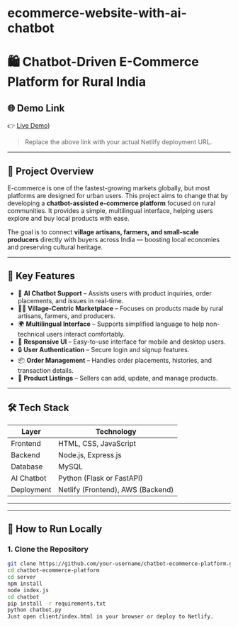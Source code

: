 # ecommerce-website-with-ai-chatbot
# 🛍️ Chatbot-Driven E-Commerce Platform for Rural India

## 🌐 Demo Link

👉 [Live Demo](https://agrimaatzon.netlify.app/))

> Replace the above link with your actual Netlify deployment URL.

---

## 📌 Project Overview

E-commerce is one of the fastest-growing markets globally, but most platforms are designed for urban users. This project aims to change that by developing a **chatbot-assisted e-commerce platform** focused on rural communities. It provides a simple, multilingual interface, helping users explore and buy local products with ease.

The goal is to connect **village artisans, farmers, and small-scale producers** directly with buyers across India — boosting local economies and preserving cultural heritage.

---

## 🎯 Key Features

- 🤖 **AI Chatbot Support** – Assists users with product inquiries, order placements, and issues in real-time.
- 🧑‍🌾 **Village-Centric Marketplace** – Focuses on products made by rural artisans, farmers, and producers.
- 🌍 **Multilingual Interface** – Supports simplified language to help non-technical users interact comfortably.
- 📱 **Responsive UI** – Easy-to-use interface for mobile and desktop users.
- 🔒 **User Authentication** – Secure login and signup features.
- 📦 **Order Management** – Handles order placements, histories, and transaction details.
- 🧾 **Product Listings** – Sellers can add, update, and manage products.

---

## 🛠️ Tech Stack

| Layer       | Technology                |
|-------------|---------------------------|
| Frontend    | HTML, CSS, JavaScript     |
| Backend     | Node.js, Express.js       |
| Database    | MySQL                     |
| AI Chatbot  | Python (Flask or FastAPI) |
| Deployment  | Netlify (Frontend), AWS (Backend) |

---


---

## 🚀 How to Run Locally

### 1. Clone the Repository
```bash
git clone https://github.com/your-username/chatbot-ecommerce-platform.git
cd chatbot-ecommerce-platform
cd server
npm install
node index.js
cd chatbot
pip install -r requirements.txt
python chatbot.py
Just open client/index.html in your browser or deploy to Netlify.




